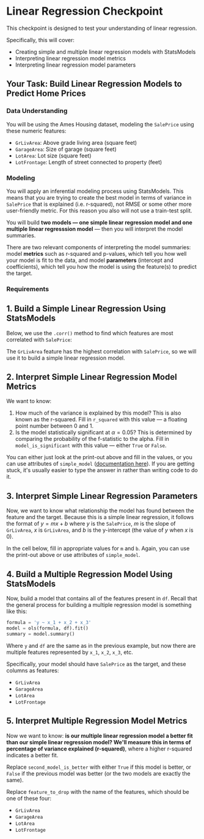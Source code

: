 # Linear Regression Checkpoint

This checkpoint is designed to test your understanding of linear regression.

Specifically, this will cover:

* Creating simple and multiple linear regression models with StatsModels
* Interpreting linear regression model metrics
* Interpreting linear regression model parameters

## Your Task: Build Linear Regression Models to Predict Home Prices

### Data Understanding

You will be using the Ames Housing dataset, modeling the `SalePrice` using these numeric features:

* `GrLivArea`: Above grade living area (square feet)
* `GarageArea`: Size of garage (square feet)
* `LotArea`: Lot size (square feet)
* `LotFrontage`: Length of street connected to property (feet)


### Modeling

You will apply an inferential modeling process using StatsModels. This means that you are trying to create the best model in terms of variance in `SalePrice` that is explained (i.e. r-squared), not RMSE or some other more user-friendly metric. For this reason you also will not use a train-test split.

You will build **two models — one simple linear regression model and one multiple linear regresssion model** — then you will interpret the model summaries.

There are two relevant components of interpreting the model summaries: model **metrics** such as r-squared and p-values, which tell you how well your model is fit to the data, and model **parameters** (intercept and coefficients), which tell you how the model is using the feature(s) to predict the target.

### Requirements

## 1. Build a Simple Linear Regression Using StatsModels

Below, we use the `.corr()` method to find which features are most correlated with `SalePrice`:


The `GrLivArea` feature has the highest correlation with `SalePrice`, so we will use it to build a simple linear regression model.

## 2. Interpret Simple Linear Regression Model Metrics

We want to know:

1. How much of the variance is explained by this model? This is also known as the r-squared. Fill in `r_squared` with this value — a floating point number between 0 and 1.
2. Is the model statistically significant at $\alpha = 0.05$? This is determined by comparing the probability of the f-statistic to the alpha. Fill in `model_is_significant` with this value — either `True` or `False`.

You can either just look at the print-out above and fill in the values, or you can use attributes of `simple_model` ([documentation here](https://www.statsmodels.org/devel/generated/statsmodels.regression.linear_model.RegressionResults.html)). If you are getting stuck, it's usually easier to type the answer in rather than writing code to do it.



## 3. Interpret Simple Linear Regression Parameters

Now, we want to know what relationship the model has found between the feature and the target. Because this is a simple linear regression, it follows the format of $y = mx + b$ where $y$ is the `SalePrice`, $m$ is the slope of `GrLivArea`, $x$ is `GrLivArea`, and $b$ is the y-intercept (the value of $y$ when $x$ is 0).

In the cell below, fill in appropriate values for `m` and `b`. Again, you can use the print-out above or use attributes of `simple_model`.


## 4. Build a Multiple Regression Model Using StatsModels

Now, build a model that contains all of the features present in `df`. Recall that the general process for building a multiple regression model is something like this:

```python
formula = 'y ~ x_1 + x_2 + x_3'
model = ols(formula, df).fit()
summary = model.summary()
```

Where `y` and `df` are the same as in the previous example, but now there are multiple features represented by `x_1`, `x_2`, `x_3`, etc.

Specifically, your model should have `SalePrice` as the target, and these columns as features:

* `GrLivArea`
* `GarageArea`
* `LotArea`
* `LotFrontage`


## 5. Interpret Multiple Regression Model Metrics

Now we want to know: **is our multiple linear regression model a better fit than our simple linear regression model? We'll measure this in terms of percentage of variance explained (r-squared)**, where a higher r-squared indicates a better fit.

Replace `second_model_is_better` with either `True` if this model is better, or `False` if the previous model was better (or the two models are exactly the same).


Replace `feature_to_drop` with the name of the features, which should be one of these four:

* `GrLivArea`
* `GarageArea`
* `LotArea`
* `LotFrontage`
